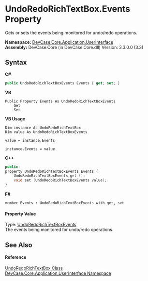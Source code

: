# UndoRedoRichTextBox.Events Property 
 

Gets or sets the events being monitored for undo/redo operations.

**Namespace:**&nbsp;<a href="N_DevCase_Core_Application_UserInterface">DevCase.Core.Application.UserInterface</a><br />**Assembly:**&nbsp;DevCase.Core (in DevCase.Core.dll) Version: 3.3.0.0 (3.3)

## Syntax

**C#**<br />
``` C#
public UndoRedoRichTextBoxEvents Events { get; set; }
```

**VB**<br />
``` VB
Public Property Events As UndoRedoRichTextBoxEvents
	Get
	Set
```

**VB Usage**<br />
``` VB Usage
Dim instance As UndoRedoRichTextBox
Dim value As UndoRedoRichTextBoxEvents

value = instance.Events

instance.Events = value
```

**C++**<br />
``` C++
public:
property UndoRedoRichTextBoxEvents Events {
	UndoRedoRichTextBoxEvents get ();
	void set (UndoRedoRichTextBoxEvents value);
}
```

**F#**<br />
``` F#
member Events : UndoRedoRichTextBoxEvents with get, set

```


#### Property Value
Type: <a href="T_DevCase_Core_Application_UserInterface_UndoRedoRichTextBoxEvents">UndoRedoRichTextBoxEvents</a><br />The events being monitored for undo/redo operations.

## See Also


#### Reference
<a href="T_DevCase_Core_Application_UserInterface_UndoRedoRichTextBox">UndoRedoRichTextBox Class</a><br /><a href="N_DevCase_Core_Application_UserInterface">DevCase.Core.Application.UserInterface Namespace</a><br />